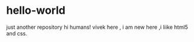 # hello-world
just another repository
hi humans!
 vivek here , i am new here ,i liike html5 and css.
